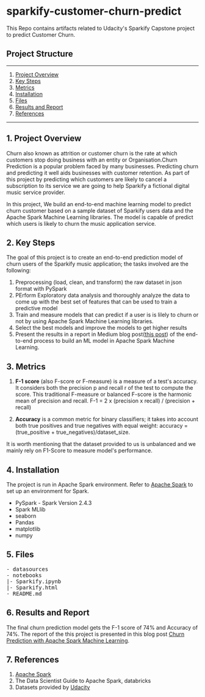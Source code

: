 # sparkify-customer-churn-predict
This Repo contains artifacts related to Udacity's Sparkify Capstone project to predict Customer Churn.

## Project Structure
------
1. [Project Overview](#ProjectOverview)
2. [Key Steps](#Keysteps)
3. [Metrics](#Metrics)
4. [Installation](#Installation)
5. [Files](#Files)
6. [Results and Report](#Results&Report)
7. [References](#References)

------
## 1. Project Overview <a name="ProjectOverview"></a>
Churn also known as attrition or customer churn is the rate at which customers stop doing business with an entity or Organisation.Churn Prediction is a popular problem faced by many businesses. Predicting churn and predicting it well aids businesses with customer retention. As part of this project by predicting which customers are likely to cancel a subscription to its service we are going to help Sparkify a fictional digital music service provider.

In this project, We build an end-to-end machine learning model to predict churn customer based on a sample dataset of Sparkify users data and the Apache Spark Machine Learning libraries.
The model is capable of predict which users is likely to churn the music application service.

## 2. Key Steps <a name="Keysteps"></a>
The goal of this project is to create an end-to-end prediction model of churn users of the Sparkify music application; the tasks involved are the following:
1. Preprocessing (load, clean, and transform) the raw dataset in json format with PySpark
2. PErform Exploratory data analysis and thoroughly analyze the data to come up with the best set of features that can be used to train a predictive model
3. Train and measure models that can predict if a user is is lilely to churn or not by using Apache Spark Machine Learning libraries.
4. Select the best models and improve the models to get higher results
5. Present the results in a report in Medium blog post([this post](https://xxxxx)) of the end-to-end process to build an ML model in Apache Spark Machine Learning.

## 3. Metrics
1. **F-1 score** (also F-score or F-measure) is a measure of a test's accuracy. It considers both the precision p and recall r of the test to compute the score. This traditional F-measure or balanced F-score is the harmonic mean of precision and recall. F-1 = 2 x (precision x recall) / (precision + recall)

2. **Accuracy** is a common metric for binary classifiers; it takes into account both true positives and true negatives with equal weight: accuracy = (true_positive + true_negatives)/dataset_size.

It is worth mentioning that the dataset provided to us is unbalanced and we mainly rely on F1-Score to measure model's performance.

## 4. Installation <a name="Installation"></a>
The project is run in Apache Spark environment. Refer to [Apache Spark](https://spark.apache.org) to set up an environment for Spark.
+ PySpark - Spark Version 2.4.3
+ Spark MLlib
+ seaborn
+ Pandas
+ matplotlib
+ numpy

## 5. Files <a name="Files"></a>
<pre>
- datasources
- notebooks
|- Sparkify.ipynb
|- Sparkify.html
- README.md
</pre>

## 6. Results and Report <a name="Results&Report"></a>
The final churn prediction model gets the F-1 score of 74% and Accuracy of 74%.
The report of the this project is presented in this blog post [Churn Prediction with Apache Spark Machine Learning](https://medium.com/xxxxx).

## 7. References <a name="References"></a>
1. [Apache Spark](https://spark.apache.org/docs/latest/api/python/pyspark.sql.html)
2. The Data Scientist Guide to Apache Spark, databricks
3. Datasets provided by [Udacity](https://www.udacity.com)
